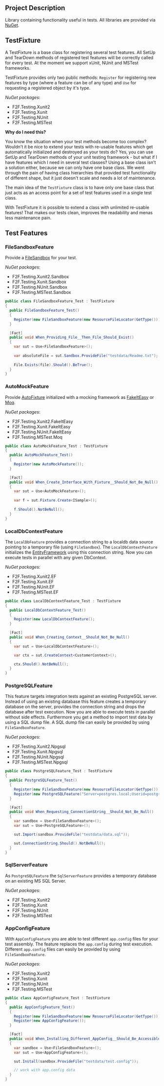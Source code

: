 ## Project Description ##

Library containing functionality useful in tests. All libraries are provided via [NuGet](http://www.nuget.org/packages?q=f2f).

## TestFixture ##

A TestFixture is a base class for registering several test features. All SetUp and TearDown methods of registered test features will be correctly called for every test. At the moment we support xUnit, NUnit and MSTest frameworks.

TestFixture provides only two public methods: `Register` for registering new features by type (where a feature can be of any type) and `Use` for requesting a registered object by it's type.

*NuGet packages*:
* F2F.Testing.Xunit2
* F2F.Testing.Xunit
* F2F.Testing.NUnit
* F2F.Testing.MSTest

**Why do I need this?**

You know the situation when your test methods become too complex? Wouldn't it be nice to extend your tests with re-usable features which get automatically initialized and destroyed as your tests do? Yes, you can use SetUp and TearDown methods of your unit testing framework - but what if I have features which I need in several test classes? Using a base class isn't a solution either, because we can only have one base class. We went through the pain of having class hierarchies that provided test functionality of different shape, but it just doesn't scale and needs a lot of maintenance.

The main idea of the `TestFixture` class is to have only one base class that just acts as an access point for a set of test features used in a single test class.

With TestFixture it is possible to extend a class with unlimited re-usable features! That makes our tests clean, improves the readability and menas less maintenance pain.

## Test Features ##

### FileSandboxFeature ###

Provide a [FileSandbox](https://github.com/ArtofQuality/F2F.Sandbox) for your test.

*NuGet packages*:
* F2F.Testing.Xunit2.Sandbox
* F2F.Testing.Xunit.Sandbox
* F2F.Testing.NUnit.Sandbox
* F2F.Testing.MSTest.Sandbox

```csharp
public class FileSandboxFeature_Test : TestFixture
{
  public FileSandboxFeature_Test()
  {
    Register(new FileSandboxFeature(new ResourceFileLocator(GetType())));
  }

  [Fact]
  public void When_Providing_File__Then_File_Should_Exist()
  {
    var sut = Use<FileSandboxFeature>();
    
    var absoluteFile = sut.Sandbox.ProvideFile("testdata/Readme.txt");
	  
    File.Exists(file).Should().BeTrue();
  }
}
```

### AutoMockFeature ###

Provide [AutoFixture](https://github.com/AutoFixture/AutoFixture) initialized with a mocking framework as [FakeItEasy](https://github.com/FakeItEasy/FakeItEasy) or [Moq](https://github.com/Moq/moq4).

*NuGet packages*:
* F2F.Testing.Xunit2.FakeItEasy
* F2F.Testing.Xunit.FakeItEasy
* F2F.Testing.NUnit.FakeItEasy
* F2F.Testing.MSTest.Moq

```csharp
public class AutoMockFeature_Test : TestFixture
{
  public AutoMockFeature_Test()
  {
    Register(new AutoMockFeature());
  }

  [Fact]
  public void When_Create_Interface_With_Fixture__Should_Not_Be_Null()
  {
    var sut = Use<AutoMockFeature>();
    
    var f = sut.Fixture.Create<ISample>();
	  
    f.Should().NotBeNull();
  }
}
```

### LocalDbContextFeature ###

The `LocalDbFeature` provides a connection string to a localdb data source pointing to a temporary file (using `FileSandbox`). The `LocalDbContextFeature` initializes the [EntityFramework](https://entityframework.codeplex.com/) using this connection string. Now you can execute tests in parallel with any given DbContext.

*NuGet packages*:
* F2F.Testing.Xunit2.EF
* F2F.Testing.Xunit.EF
* F2F.Testing.NUnit.EF
* F2F.Testing.MSTest.EF

```csharp
public class LocalDbContextFeature_Test : TestFixture
{
  public LocalDbContextFeature_Test()
  {
    Register(new LocalDbContextFeature();
  }

  [Fact]
  public void When_Creating_Context__Should_Not_Be_Null()
  {
    var sut = Use<LocalDbContextFeature>();

    var ctx = sut.CreateContext<CustomerContext>();

    ctx.Should().NotBeNull();
  }
}
```

### PostgreSQLFeature ###

This feature targets integration tests against an existing PostgreSQL server. Instead of using an existing database this feature creates a temporary database on the server, provides the connection string and drops the database after test execution. Now you are able to execute tests in parallel without side effects. Furthermore you get a method to import test data by using a SQL dump file. A SQL dump file can easily be provided by using `FileSandboxFeature`.

*NuGet packages*:
* F2F.Testing.Xunit2.Npgsql
* F2F.Testing.Xunit.Npgsql
* F2F.Testing.NUnit.Npgsql
* F2F.Testing.MSTest.Npgsql

```csharp
public class PostgreSQLFeature_Test : TestFixture
{
  public PostgreSQLFeature_Test()
  {
    Register(new FileSandboxFeature(new ResourceFileLocator(GetType())));
    Register(new PostgreSQLFeature("Server=postgres.local;Userid=postgres;Password=xxx"));
  }

  [Fact]
  public void When_Requesting_ConnectionString__Should_Not_Be_Null()
  {
    var sandbox = Use<FileSandboxFeature>();
    var sut = Use<PostgreSQLFeature>();

    sut.Import(sandbox.ProvideFile("testdata/data.sql"));

    sut.ConnectionString.Should().NotBeNull();
  }
}
```

### SqlServerFeature ###

As `PostgreSQLFeature` the `SqlServerFeature` provides a temporary database on an existing MS SQL Server.

*NuGet packages*:
* F2F.Testing.Xunit2
* F2F.Testing.Xunit
* F2F.Testing.NUnit
* F2F.Testing.MSTest

### AppConfigFeature ###

With `AppConfigFeature` you are able to test different `app.config` files for your test assembly. The feature replaces the `app.config` during test execution. Different `app.config` files can easily be provided by using `FileSandboxFeature`.

*NuGet packages*:
* F2F.Testing.Xunit2
* F2F.Testing.Xunit
* F2F.Testing.NUnit
* F2F.Testing.MSTest

```csharp
public class AppConfigFeature_Test : TestFixture
{
  public AppConfigFeature_Test()
  {
    Register(new FileSandboxFeature(new ResourceFileLocator(GetType())));
    Register(new AppConfigFeature());
  }

  [Fact]
  public void When_Installing_Different_AppConfig__Should_Be_Accessible()
  {
    var sandbox = Use<FileSandboxFeature>();
    var sut = Use<AppConfigFeature>();

    sut.Install(sandbox.ProvideFile("testdata/test.config"));

    // work with app.config data
  }
}
```
